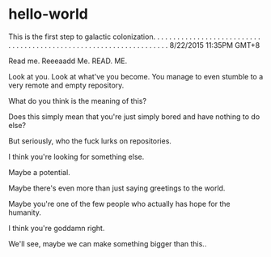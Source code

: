 # hello-world
This is the first step to galactic colonization.
                                                                                                                      .
                                                                                                                      .
                                                                                                                      .
                                                                                                                      .
                                                                                                                      .
                                                                                                                      .
                                                                                                                      .
                                                                                                                      .
                                                                                                                      .
                                                                                                                      .
                                                                                                                      .
                                                                                                                      .
                                                                                                                      .
                                                                                                                      .
                                                                                                                      .
                                                                                                                      .
                                                                                                                      .
                                                                                                                      .
                                                                                                                      .
                                                                                                                      .
                                                                                                                      .
                                                                                                                      .
                                                                                                                      .
                                                                                                                      .
                                                                                                                      .
                                                                                                                      .
                                                                                                                      .
                                                                                                                      .
                                                                                                                      .
                                                                                                                      .
                                                                                                                      .
                                                                                                                      .
                                                                                                                      .
                                                                                                                      .
                                                                                                                      .
                                                                                                                      .
                                                                                                                      .
                                                                                                                      .
                                                                                                                      .
                                                                                                                      .
                                                                                                                      .
                                                                                                                      .
                                                                                                                      .
                                                                                                                      .
                                                                                                                      .
                                                                                                                      .
                                                                                                                      .
                                                                                                                      .
                                                                                                                      .
                                                                                                                      .
                                                                                                                      .
                                                                                                                      .
                                                                                                                      .
                                                                                                                      .
                                                                                                                      .
                                                                                                                      .
                                                                                                                      .
                                                                                                                      .
                                                                                                                      .
                                                                                                                      .
                                                                                                                      .
                                                                                                                      .
                                                                                                                      .
                                                                                                                      .
                                                                                                                      .
                                                                                                                      .
8/22/2015 11:35PM GMT+8

Read me. Reeeaadd Me. READ. ME.

Look at you. Look at what've you become. You manage to even stumble to a very remote and empty repository.

What do you think is the meaning of this?

Does this simply mean that you're just simply bored and have nothing to do else?

But seriously, who the fuck lurks on repositories.

I think you're looking for something else.

Maybe a potential.

Maybe there's even more than just saying greetings to the world.

Maybe you're one of the few people who actually has hope for the humanity.

I think you're goddamn right.

We'll see, maybe we can make something bigger than this..
